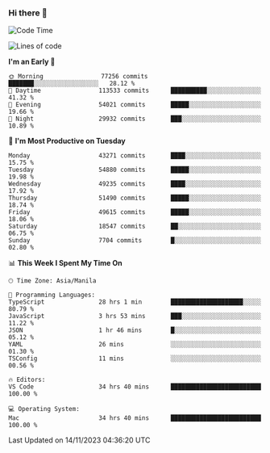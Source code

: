 ### Hi there 👋

<!--START_SECTION:waka-->
![Code Time](http://img.shields.io/badge/Code%20Time-4%2C529%20hrs%2049%20mins-blue)

![Lines of code](https://img.shields.io/badge/From%20Hello%20World%20I%27ve%20Written-111.4%20million%20lines%20of%20code-blue)

**I'm an Early 🐤** 

```text
🌞 Morning                77256 commits       ███████░░░░░░░░░░░░░░░░░░   28.12 % 
🌆 Daytime                113533 commits      ██████████░░░░░░░░░░░░░░░   41.32 % 
🌃 Evening                54021 commits       █████░░░░░░░░░░░░░░░░░░░░   19.66 % 
🌙 Night                  29932 commits       ███░░░░░░░░░░░░░░░░░░░░░░   10.89 % 
```
📅 **I'm Most Productive on Tuesday** 

```text
Monday                   43271 commits       ████░░░░░░░░░░░░░░░░░░░░░   15.75 % 
Tuesday                  54880 commits       █████░░░░░░░░░░░░░░░░░░░░   19.98 % 
Wednesday                49235 commits       ████░░░░░░░░░░░░░░░░░░░░░   17.92 % 
Thursday                 51490 commits       █████░░░░░░░░░░░░░░░░░░░░   18.74 % 
Friday                   49615 commits       █████░░░░░░░░░░░░░░░░░░░░   18.06 % 
Saturday                 18547 commits       ██░░░░░░░░░░░░░░░░░░░░░░░   06.75 % 
Sunday                   7704 commits        █░░░░░░░░░░░░░░░░░░░░░░░░   02.80 % 
```


📊 **This Week I Spent My Time On** 

```text
🕑︎ Time Zone: Asia/Manila

💬 Programming Languages: 
TypeScript               28 hrs 1 min        ████████████████████░░░░░   80.79 % 
JavaScript               3 hrs 53 mins       ███░░░░░░░░░░░░░░░░░░░░░░   11.22 % 
JSON                     1 hr 46 mins        █░░░░░░░░░░░░░░░░░░░░░░░░   05.12 % 
YAML                     26 mins             ░░░░░░░░░░░░░░░░░░░░░░░░░   01.30 % 
TSConfig                 11 mins             ░░░░░░░░░░░░░░░░░░░░░░░░░   00.56 % 

🔥 Editors: 
VS Code                  34 hrs 40 mins      █████████████████████████   100.00 % 

💻 Operating System: 
Mac                      34 hrs 40 mins      █████████████████████████   100.00 % 
```


 Last Updated on 14/11/2023 04:36:20 UTC
<!--END_SECTION:waka-->


<!--
**rad182/rad182** is a ✨ _special_ ✨ repository because its `README.md` (this file) appears on your GitHub profile.

Here are some ideas to get you started:

- 🔭 I’m currently working on ...
- 🌱 I’m currently learning ...
- 👯 I’m looking to collaborate on ...
- 🤔 I’m looking for help with ...
- 💬 Ask me about ...
- 📫 How to reach me: ...
- 😄 Pronouns: ...
- ⚡ Fun fact: ...
-->
